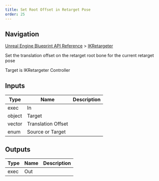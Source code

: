 ```yaml
---
title: Set Root Offset in Retarget Pose
order: 25
---
```

## Navigation

[Unreal Engine Blueprint API Reference](https://dev.epicgames.com/documentation/en-us/unreal-engine/BlueprintAPI) > [IKRetargeter](https://dev.epicgames.com/documentation/en-us/unreal-engine/BlueprintAPI/IKRetargeter)

Set the translation offset on the retarget root bone for the current retarget pose

Target is IKRetargeter Controller

## Inputs

| Type | Name | Description |
| --- | --- | --- |
| exec | In |  |
| object | Target |  |
| vector | Translation Offset |  |
| enum | Source or Target |  |

## Outputs

| Type | Name | Description |
| --- | --- | --- |
| exec | Out |  |
